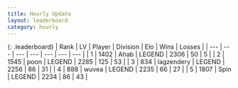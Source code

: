 ```yaml
---
title: Hourly Update
layout: leaderboard
category: hourly
---
```


{: .leaderboard}
| Rank | LV | Player | Division | Elo | Wins | Losses |
| --- | --- | --- | --- | --- | --- | --- |
| <span data-change="0">1</span> | 1402 | <span title="ID: 402846">Ahab</span> | LEGEND | <span data-change="0">2306</span> | <span data-change="0">50</span> | <span data-change="0">5</span> |
| <span data-change="0">2</span> | 1545 | <span title="ID: 540690">poon</span> | LEGEND | <span data-change="0">2285</span> | <span data-change="0">125</span> | <span data-change="0">53</span> |
| <span data-change="0">3</span> | 834 | <span title="ID: 628282">lagzendery</span> | LEGEND | <span data-change="0">2256</span> | <span data-change="0">86</span> | <span data-change="0">31</span> |
| <span data-change="0">4</span> | 888 | <span title="ID: 740957">wuvea</span> | LEGEND | <span data-change="0">2235</span> | <span data-change="0">66</span> | <span data-change="0">27</span> |
| <span data-change="0">5</span> | 1807 | <span title="ID: 498412">Spin</span> | LEGEND | <span data-change="0">2234</span> | <span data-change="0">86</span> | <span data-change="0">43</span> |